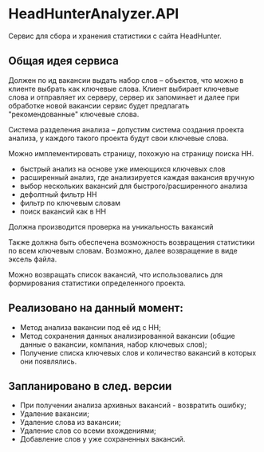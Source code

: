 # HeadHunterAnalyzer.API

Сервис для сбора и хранения статистики с сайта HeadHunter.

## Общая идея сервиса

Должен по ид вакансии выдать набор слов – объектов, что можно в клиенте выбрать как ключевые слова. Клиент выбирает ключевые слова и отправляет их серверу, сервер их запоминает и далее при обработке новой вакансии сервис будет предлагать "рекомендованные" ключевые слова.

Система разделения анализа – допустим система создания проекта анализа, у каждого такого проекта будут свои ключевые слова.

Можно имплементировать страницу, похожую на страницу поиска HH.

- быстрый анализ на основе уже имеющихся ключевых слов
- расширенный анализ, где анализируется каждая вакансия вручную
- выбор нескольких вакансий для быстрого/расширенного анализа
- дефолтный фильтр HH
- фильтр по ключевым словам
- поиск вакансий как в HH

Должна производится проверка на уникальность вакансий

Также должна быть обеспечена возможность возвращения статистики по всем ключевым словам. Возможно, далее возвращение в виде эксель файла.

Можно возвращать список вакансий, что использовались для формирования статистики определенного проекта. 

## Реализовано на данный момент:

- Метод анализа вакансии под её ид с HH;
- Метод сохранения данных анализированной вакансии (общие данные о вакансии, компания, набор ключевых слов);
- Получение списка ключевых слов и количество вакансий в которых они появлялись.

## Запланировано в след. версии

- При получении анализа архивных вакансий - возвратить ошибку;
- Удаление вакансии;
- Удаление слова из вакансии;
- Удаление слов со всеми вхождениями;
- Добавление слов у уже сохраненных вакансий.
